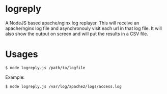 logreply
========

A NodeJS based apache/nginx log replayer. 
This will receive an apache/nginx log file and asynchronouly visit each url in that log file. It will also show the output on screen and will put the results in a CSV file. 


Usages
=======
`$ node logreply.js /path/to/logfile`

Example:

`$ node logreply.js /var/log/apache2/logs/access.log`

